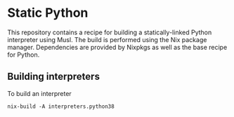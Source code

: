 # Static Python

This repository contains a recipe for building a statically-linked Python
interpreter using Musl. The build is performed using the Nix package manager.
Dependencies are provided by Nixpkgs as well as the base recipe for Python.

## Building interpreters

To build an interpreter

    nix-build -A interpreters.python38
